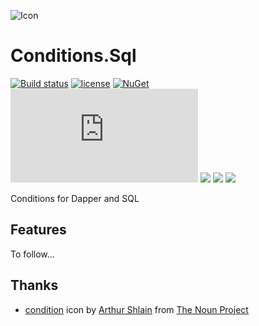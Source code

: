 ![Icon](https://i.imgur.com/RGy31lu.png?1)
# Conditions.Sql
[![Build status](https://ci.appveyor.com/api/projects/status/c9npduu2dp9ljlps?svg=true)](https://ci.appveyor.com/project/lvermeulen/keycloak-net)
 [![license](https://img.shields.io/github/license/lvermeulen/Conditions.Sql.svg?maxAge=2592000)](https://github.com/lvermeulen/Conditions.Sql/blob/master/LICENSE)
 [![NuGet](https://img.shields.io/nuget/v/Conditions.Sql.svg?maxAge=2592000)](https://www.nuget.org/packages/Conditions.Sql/)
 ![downloads](https://img.shields.io/nuget/dt/Conditions.Sql)
 ![](https://img.shields.io/badge/.net-4.6.1-yellowgreen.svg)
 ![](https://img.shields.io/badge/netstandard-1.4-yellowgreen.svg)
 ![](https://img.shields.io/badge/netstandard-2.0-yellowgreen.svg)
 
Conditions for Dapper and SQL

## Features
To follow...

## Thanks
* [condition](https://thenounproject.com/search/?q=condition&i=101727) icon by [Arthur Shlain](https://thenounproject.com/ArtZ91/) from [The Noun Project](https://thenounproject.com)
